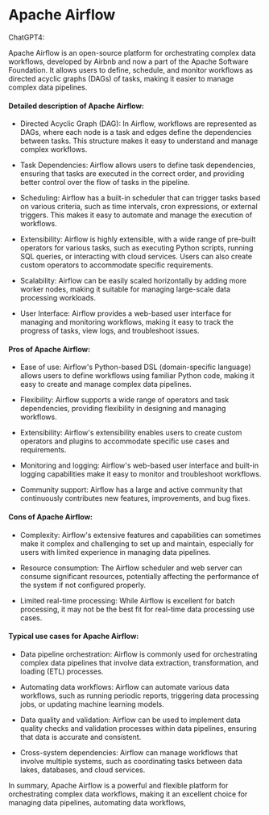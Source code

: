 # Apache Airflow

ChatGPT4:

Apache Airflow is an open-source platform for orchestrating complex data workflows, developed by Airbnb and now a part of the Apache Software Foundation. It allows users to define, schedule, and monitor workflows as directed acyclic graphs (DAGs) of tasks, making it easier to manage complex data pipelines.

#### Detailed description of Apache Airflow:

* Directed Acyclic Graph (DAG): In Airflow, workflows are represented as DAGs, where each node is a task and edges define the dependencies between tasks. This structure makes it easy to understand and manage complex workflows.

* Task Dependencies: Airflow allows users to define task dependencies, ensuring that tasks are executed in the correct order, and providing better control over the flow of tasks in the pipeline.

* Scheduling: Airflow has a built-in scheduler that can trigger tasks based on various criteria, such as time intervals, cron expressions, or external triggers. This makes it easy to automate and manage the execution of workflows.

* Extensibility: Airflow is highly extensible, with a wide range of pre-built operators for various tasks, such as executing Python scripts, running SQL queries, or interacting with cloud services. Users can also create custom operators to accommodate specific requirements.

* Scalability: Airflow can be easily scaled horizontally by adding more worker nodes, making it suitable for managing large-scale data processing workloads.

* User Interface: Airflow provides a web-based user interface for managing and monitoring workflows, making it easy to track the progress of tasks, view logs, and troubleshoot issues.

#### Pros of Apache Airflow:

* Ease of use: Airflow's Python-based DSL (domain-specific language) allows users to define workflows using familiar Python code, making it easy to create and manage complex data pipelines.

* Flexibility: Airflow supports a wide range of operators and task dependencies, providing flexibility in designing and managing workflows.

* Extensibility: Airflow's extensibility enables users to create custom operators and plugins to accommodate specific use cases and requirements.

* Monitoring and logging: Airflow's web-based user interface and built-in logging capabilities make it easy to monitor and troubleshoot workflows.

* Community support: Airflow has a large and active community that continuously contributes new features, improvements, and bug fixes.

#### Cons of Apache Airflow:

* Complexity: Airflow's extensive features and capabilities can sometimes make it complex and challenging to set up and maintain, especially for users with limited experience in managing data pipelines.

* Resource consumption: The Airflow scheduler and web server can consume significant resources, potentially affecting the performance of the system if not configured properly.

* Limited real-time processing: While Airflow is excellent for batch processing, it may not be the best fit for real-time data processing use cases.

#### Typical use cases for Apache Airflow:

* Data pipeline orchestration: Airflow is commonly used for orchestrating complex data pipelines that involve data extraction, transformation, and loading (ETL) processes.

* Automating data workflows: Airflow can automate various data workflows, such as running periodic reports, triggering data processing jobs, or updating machine learning models.

* Data quality and validation: Airflow can be used to implement data quality checks and validation processes within data pipelines, ensuring that data is accurate and consistent.

* Cross-system dependencies: Airflow can manage workflows that involve multiple systems, such as coordinating tasks between data lakes, databases, and cloud services.

In summary, Apache Airflow is a powerful and flexible platform for orchestrating complex data workflows, making it an excellent choice for managing data pipelines, automating data workflows,